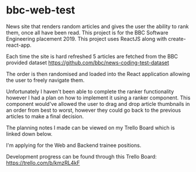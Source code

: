 # bbc-web-test
News site that renders random articles and gives the user the ability to rank them, once all have been read. This project is for the BBC Software Engineering placement 2019. This project uses ReactJS along with create-react-app.

Each time the site is hard refreshed 5 articles are fetched from the BBC provided dataset https://github.com/bbc/news-coding-test-dataset

The order is then randomised and loaded into the React application allowing the user to freely navigate them.

Unfortunately I haven't been able to complete the ranker functionality however I had a plan on how to implement it using a ranker component. This component would've allowed the user to drag and drop article thumbnails in an order from best to worst, however they could go back to the previous articles to make a final decision.

The planning notes I made can be viewed on my Trello Board which is linked down below.


I'm applying for the Web and Backend trainee positions.

Development progress can be found through this Trello Board: https://trello.com/b/kmzRL4kF
